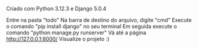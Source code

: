 Criado com Python  3.12.3 e Django 5.0.4

Entre na pasta "todo"
Na barra de destino do arquivo, digite "cmd"
Execute o comando "pip install django" no seu terminal
Em seguida execute o comando "python manage.py runserver"
Vá até a página http://127.0.0.1:8000/
Visualize o projeto :)

